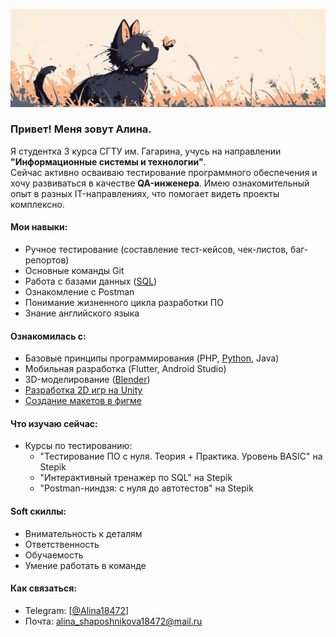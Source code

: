 ![Header](https://github.com/Alina18472/Alina18472/blob/main/assets/pixel%20cat.png)

### Привет! Меня зовут Алина.  

Я студентка 3 курса СГТУ им. Гагарина, учусь на направлении **"Информационные системы и технологии"**.  
Сейчас активно осваиваю тестирование программного обеспечения и хочу развиваться в качестве **QA-инженера**.
Имею ознакомительный опыт в разных IT-направлениях, что помогает видеть проекты комплексно.

#### Мои навыки:  
- Ручное тестирование (составление тест-кейсов, чек-листов, баг-репортов)  
- Основные команды Git 
- Работа с базами данных ([SQL](https://github.com/Alina18472/SQL-labs))
- Ознакомление с Postman  
- Понимание жизненного цикла разработки ПО 
- Знание английского языка

#### Ознакомилась с:
- Базовые принципы программирования (PHP, [Python](https://github.com/Alina18472/Hakaton-AI-Assistant), Java)  
- Мобильная разработка (Flutter, Android Studio)  
- 3D-моделирование ([Blender](https://github.com/Alina18472/Blender-projects))
- [Разработка 2D игр на Unity](https://github.com/TwiLightDM/game)
- [Создание макетов в фигме](https://www.figma.com/design/SPGHjxzZOZ4DJ2lhqtif3Y/Untitled?node-id=0-1&t=epf2yAmVrz8GnvkK-1)



#### Что изучаю сейчас:  
- Курсы по тестированию:
    - "Тестирование ПО с нуля. Теория + Практика. Уровень BASIC" на Stepik
    - "Интерактивный тренажер по SQL" на Stepik
    - "Postman-ниндзя: c нуля до автотестов" на Stepik
    

#### Soft скиллы:
- Внимательность к деталям
- Ответственность
- Обучаемость
- Умение работать в команде

#### Как связаться:  
- Telegram: [[@Alina18472](https://t.me/Alina18472)]  
- Почта: alina_shaposhnikova18472@mail.ru 
